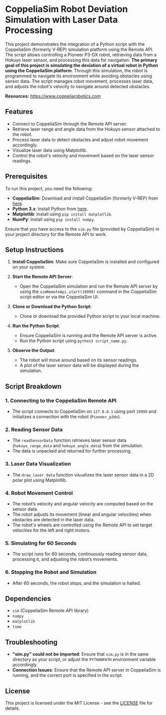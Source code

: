 # CoppeliaSim Robot Deviation Simulation with Laser Data Processing

This project demonstrates the integration of a Python script with the CoppeliaSim (formerly V-REP) simulation platform using the Remote API. The script allows controlling a Pioneer P3-DX robot, retrieving data from a Hokuyo laser sensor, and processing this data for navigation. **The primary goal of this project is simulating the deviation of a virtual robot in Python using the CoppeliaSim platform**. Through this simulation, the robot is programmed to navigate its environment while avoiding obstacles using sensor data. The script manages robot movement, processes laser data, and adjusts the robot's velocity to navigate around detected obstacles.

**Resources:** https://www.coppeliarobotics.com

## Features

- Connect to CoppeliaSim through the Remote API server.
- Retrieve laser range and angle data from the Hokuyo sensor attached to the robot.
- Process laser data to detect obstacles and adjust robot movement accordingly.
- Visualize laser data using Matplotlib.
- Control the robot's velocity and movement based on the laser sensor readings.

## Prerequisites

To run this project, you need the following:

- **CoppeliaSim**: Download and install CoppeliaSim (formerly V-REP) from [here](https://www.coppeliarobotics.com/).
- **Python 3.x**: Install Python from [here](https://www.python.org/downloads/).
- **Matplotlib**: Install using `pip install matplotlib`.
- **NumPy**: Install using `pip install numpy`.

Ensure that you have access to the `sim.py` file (provided by CoppeliaSim) in your project directory for the Remote API to work.

## Setup Instructions

1. **Install CoppeliaSim**: Make sure CoppeliaSim is installed and configured on your system.
2. **Start the Remote API Server**:
   - Open the CoppeliaSim simulation and run the Remote API server by using the `simRemoteApi.start(19999)` command in the CoppeliaSim script editor or via the CoppeliaSim UI.
   
3. **Clone or Download the Python Script**:
   - Clone or download the provided Python script to your local machine.

4. **Run the Python Script**:
   - Ensure CoppeliaSim is running and the Remote API server is active.
   - Run the Python script using `python3 script_name.py`.
   
5. **Observe the Output**:
   - The robot will move around based on its sensor readings.
   - A plot of the laser sensor data will be displayed during the simulation.

## Script Breakdown

### 1. **Connecting to the CoppeliaSim Remote API**
   - The script connects to CoppeliaSim on `127.0.0.1` using port `19999` and initializes a connection with the robot (`Pioneer_p3dx`).

### 2. **Reading Sensor Data**
   - The `readSensorData` function retrieves laser sensor data (`hokuyo_range_data` and `hokuyo_angle_data`) from the simulation.
   - The data is unpacked and returned for further processing.

### 3. **Laser Data Visualization**
   - The `draw_laser_data` function visualizes the laser sensor data in a 2D polar plot using Matplotlib.

### 4. **Robot Movement Control**
   - The robot’s velocity and angular velocity are computed based on the sensor data.
   - The robot adjusts its movement (linear and angular velocities) when obstacles are detected in the laser data.
   - The robot's wheels are controlled using the Remote API to set target velocities for the left and right motors.

### 5. **Simulating for 60 Seconds**
   - The script runs for 60 seconds, continuously reading sensor data, processing it, and adjusting the robot’s movements.

### 6. **Stopping the Robot and Simulation**
   - After 60 seconds, the robot stops, and the simulation is halted.

## Dependencies

- `sim` (CoppeliaSim Remote API library)
- `numpy`
- `matplotlib`
- `time`

## Troubleshooting

- **"sim.py" could not be imported**: Ensure that `sim.py` is in the same directory as your script, or adjust the `PYTHONPATH` environment variable accordingly.
- **Connection Issues**: Ensure that the Remote API server in CoppeliaSim is running, and the correct port is specified in the script.

## License

This project is licensed under the MIT License - see the [LICENSE](LICENSE) file for details.
